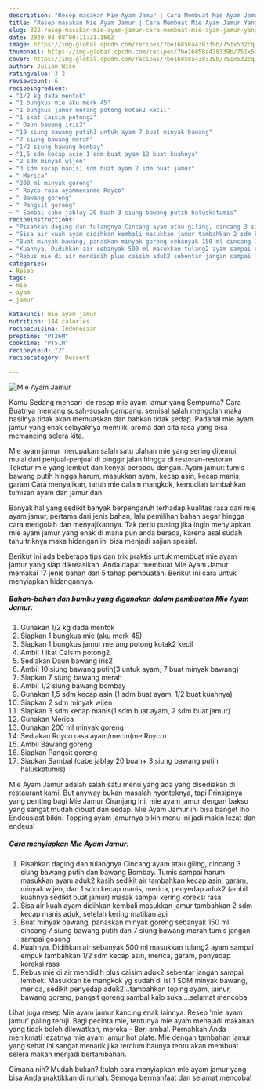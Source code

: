 ```yaml
---
description: "Resep masakan Mie Ayam Jamur | Cara Membuat Mie Ayam Jamur Yang Menggugah Selera"
title: "Resep masakan Mie Ayam Jamur | Cara Membuat Mie Ayam Jamur Yang Menggugah Selera"
slug: 322-resep-masakan-mie-ayam-jamur-cara-membuat-mie-ayam-jamur-yang-menggugah-selera
date: 2020-08-08T00:11:31.166Z
image: https://img-global.cpcdn.com/recipes/7be16858a438339b/751x532cq70/mie-ayam-jamur-foto-resep-utama.jpg
thumbnail: https://img-global.cpcdn.com/recipes/7be16858a438339b/751x532cq70/mie-ayam-jamur-foto-resep-utama.jpg
cover: https://img-global.cpcdn.com/recipes/7be16858a438339b/751x532cq70/mie-ayam-jamur-foto-resep-utama.jpg
author: Julian Wise
ratingvalue: 3.2
reviewcount: 6
recipeingredient:
- "1/2 kg dada mentok"
- "1 bungkus mie aku merk 45"
- "1 bungkus jamur merang potong kotak2 kecil"
- "1 ikat Caisim potong2"
- " Daun bawang iris2"
- "10 siung bawang putih3 untuk ayam 7 buat minyak bawang"
- "7 siung bawang merah"
- "1/2 siung bawang bombay"
- "1,5 sdm kecap asin 1 sdm buat ayam 12 buat kuahnya"
- "2 sdm minyak wijen"
- "3 sdm kecap manis1 sdm buat ayam 2 sdm buat jamur"
- " Merica"
- "200 ml minyak goreng"
- " Royco rasa ayammecinme Royco"
- " Bawang goreng"
- " Pangsit goreng"
- " Sambal cabe jablay 20 buah 3 siung bawang putih haluskatumis"
recipeinstructions:
- "Pisahkan daging dan tulangnya Cincang ayam atau giling, cincang 3 siung bawang putih dan bawang Bombay. Tumis sampai harum masukkan ayam aduk2 kasih sedikit air tambahkan kecap asin, garam, minyak wijen, dan 1 sdm kecap manis, merica, penyedap aduk2 (ambil kuahnya sedikit buat jamur) masak sampai kering koreksi rasa."
- "Sisa air kuah ayam didihkan kembali masukkan jamur tambahkan 2 sdm kecap manis aduk, setelah kering matikan api"
- "Buat minyak bawang, panaskan minyak goreng sebanyak 150 ml cincang 7 siung bawang putih dan 7 siung bawang merah tumis jangan sampai gosong"
- "Kuahnya. Didihkan air sebanyak 500 ml masukkan tulang2 ayam sampai empuk tambahkan 1/2 sdm kecap asin, merica, garam, penyedap koreksi rass"
- "Rebus mie di air mendidih plus caisim aduk2 sebentar jangan sampai lembek. Masukkan ke mangkok yg sudah di isi 1 SDM minyak bawang, merica, sedikit penyedap aduk2...tambahkan toping ayam, jamur, bawang goreng, pangsit goreng sambal kalo suka....selamat mencoba"
categories:
- Resep
tags:
- mie
- ayam
- jamur

katakunci: mie ayam jamur 
nutrition: 144 calories
recipecuisine: Indonesian
preptime: "PT26M"
cooktime: "PT51M"
recipeyield: "2"
recipecategory: Dessert

---
```



![Mie Ayam Jamur](https://img-global.cpcdn.com/recipes/7be16858a438339b/751x532cq70/mie-ayam-jamur-foto-resep-utama.jpg)

Kamu Sedang mencari ide resep mie ayam jamur yang Sempurna? Cara Buatnya memang susah-susah gampang. semisal salah mengolah maka hasilnya tidak akan memuaskan dan bahkan tidak sedap. Padahal mie ayam jamur yang enak selayaknya memiliki aroma dan cita rasa yang bisa memancing selera kita.

Mie ayam jamur merupakan salah satu olahan mie yang sering ditemui, mulai dari penjual-penjual di pinggir jalan hingga di restoran-restoran. Tekstur mie yang lembut dan kenyal berpadu dengan. Ayam jamur: tumis bawang putih hingga harum, masukkan ayam, kecap asin, kecap manis, garam Cara menyajikan, taruh mie dalam mangkok, kemudian tambahkan tumisan ayam dan jamur dan.

Banyak hal yang sedikit banyak berpengaruh terhadap kualitas rasa dari mie ayam jamur, pertama dari jenis bahan, lalu pemilihan bahan segar hingga cara mengolah dan menyajikannya. Tak perlu pusing jika ingin menyiapkan mie ayam jamur yang enak di mana pun anda berada, karena asal sudah tahu triknya maka hidangan ini bisa menjadi sajian spesial.


Berikut ini ada beberapa tips dan trik praktis untuk membuat mie ayam jamur yang siap dikreasikan. Anda dapat membuat Mie Ayam Jamur memakai 17 jenis bahan dan 5 tahap pembuatan. Berikut ini cara untuk menyiapkan hidangannya.

<!--inarticleads1-->

##### Bahan-bahan dan bumbu yang digunakan dalam pembuatan Mie Ayam Jamur:

1. Gunakan 1/2 kg dada mentok
1. Siapkan 1 bungkus mie (aku merk 45)
1. Siapkan 1 bungkus jamur merang potong kotak2 kecil
1. Ambil 1 ikat Caisim potong2
1. Sediakan  Daun bawang iris2
1. Ambil 10 siung bawang putih(3 untuk ayam, 7 buat minyak bawang)
1. Siapkan 7 siung bawang merah
1. Ambil 1/2 siung bawang bombay
1. Gunakan 1,5 sdm kecap asin (1 sdm buat ayam, 1/2 buat kuahnya)
1. Siapkan 2 sdm minyak wijen
1. Siapkan 3 sdm kecap manis(1 sdm buat ayam, 2 sdm buat jamur)
1. Gunakan  Merica
1. Gunakan 200 ml minyak goreng
1. Sediakan  Royco rasa ayam/mecin(me Royco)
1. Ambil  Bawang goreng
1. Siapkan  Pangsit goreng
1. Siapkan  Sambal (cabe jablay 20 buah+ 3 siung bawang putih haluskatumis)


Mie Ayam Jamur adalah salah satu menu yang ada yang disediakan di restaurant kami. But anyway bukan masalah nyonteknya, tapi Prinsipnya yang penting bagi Mie Jamur Ciranjang ini. mie ayam jamur dengan bakso yang sangat mudah dibuat dan sedap. Mie Ayam Jamur ini bisa banget lho Endeusiast bikin. Topping ayam jamurnya bikin menu ini jadi makin lezat dan endeus! 

<!--inarticleads2-->

##### Cara menyiapkan Mie Ayam Jamur:

1. Pisahkan daging dan tulangnya Cincang ayam atau giling, cincang 3 siung bawang putih dan bawang Bombay. Tumis sampai harum masukkan ayam aduk2 kasih sedikit air tambahkan kecap asin, garam, minyak wijen, dan 1 sdm kecap manis, merica, penyedap aduk2 (ambil kuahnya sedikit buat jamur) masak sampai kering koreksi rasa.
1. Sisa air kuah ayam didihkan kembali masukkan jamur tambahkan 2 sdm kecap manis aduk, setelah kering matikan api
1. Buat minyak bawang, panaskan minyak goreng sebanyak 150 ml cincang 7 siung bawang putih dan 7 siung bawang merah tumis jangan sampai gosong
1. Kuahnya. Didihkan air sebanyak 500 ml masukkan tulang2 ayam sampai empuk tambahkan 1/2 sdm kecap asin, merica, garam, penyedap koreksi rass
1. Rebus mie di air mendidih plus caisim aduk2 sebentar jangan sampai lembek. Masukkan ke mangkok yg sudah di isi 1 SDM minyak bawang, merica, sedikit penyedap aduk2...tambahkan toping ayam, jamur, bawang goreng, pangsit goreng sambal kalo suka....selamat mencoba


Lihat juga resep Mie ayam jamur kancing enak lainnya. Resep &#39;mie ayam jamur&#39; paling teruji. Bagi pecinta mie, tentunya mie ayam menajadi makanan yang tidak boleh dilewatkan, mereka - Beri ambal. Pernahkah Anda menikmati lezatnya mie ayam jamur hot plate. Mie dengan tambahan jamur yang sehat ini sangat menarik jika tercium baunya tentu akan membuat selera makan menjadi bertambahan. 

Gimana nih? Mudah bukan? Itulah cara menyiapkan mie ayam jamur yang bisa Anda praktikkan di rumah. Semoga bermanfaat dan selamat mencoba!
